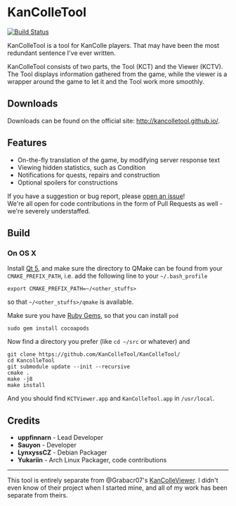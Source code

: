 KanColleTool
============

[![Build Status](https://travis-ci.org/KanColleTool/KanColleTool.png?branch=master)](https://travis-ci.org/KanColleTool/KanColleTool)

KanColleTool is a tool for KanColle players.
That may have been the most redundant sentence I've ever written.

KanColleTool consists of two parts, the Tool (KCT) and the Viewer (KCTV). The Tool displays information gathered from the game, while the viewer is a wrapper around the game to let it and the Tool work more smoothly.

## Downloads

Downloads can be found on the official site: <http://kancolletool.github.io/>.

## Features

* On-the-fly translation of the game, by modifying server response text
* Viewing hidden statistics, such as Condition
* Notifications for quests, repairs and construction
* Optional spoilers for constructions

If you have a suggestion or bug report, please [open an issue](https://github.com/KanColleTool/KanColleTool/issues/new)!  
We're all open for code contributions in the form of Pull Requests as well - we're severely understaffed.

## Build
### On OS X
Install [Qt 5](http://www.qt.io/download/), and make sure the directory to QMake can be found from your `CMAKE_PREFIX_PATH`, i.e. add the following line to your `~/.bash_profile`
```
export CMAKE_PREFIX_PATH=~/<other_stuffs>
``` 
so that `~/<other_stuffs>/qmake` is available.

Make sure you have [Ruby Gems](https://rubygems.org/), so that you can install `pod`
```
sudo gem install cocoapods
```

Now find a directory you prefer (like `cd ~/src` or whatever) and 
```
git clone https://github.com/KanColleTool/KanColleTool/
cd KancolleTool
git submodule update --init --recursive
cmake .
make -j8
make install
```
And you should find `KCTViewer.app` and `KanColleTool.app` in `/usr/local`.

## Credits

- **uppfinnarn** - Lead Developer
- **Sauyon** - Developer
- **LynxyssCZ** - Debian Packager
- **Yukariin** - Arch Linux Packager, code contributions

---

This tool is entirely separate from @Grabacr07's [KanColleViewer](https://github.com/Grabacr07/KanColleViewer). I didn't even know of their project when I started mine, and all of my work has been separate from theirs.

